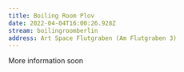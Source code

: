 ```yaml
---
title: Boiling Room Plov
date: 2022-04-04T16:00:26.928Z
stream: boilingroomberlin
address: Art Space Flutgraben (Am Flutgraben 3)
---
```

More information soon
